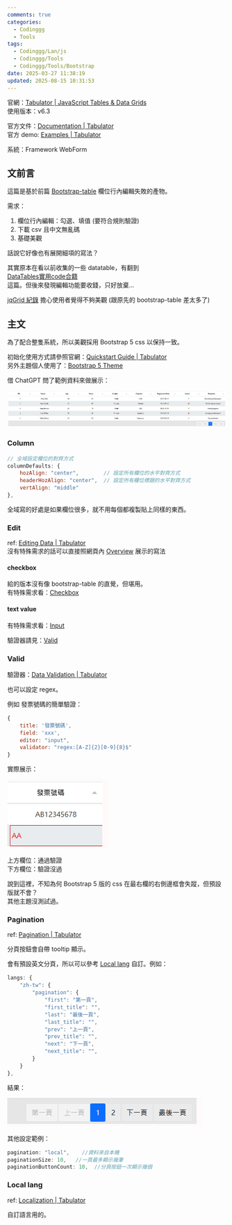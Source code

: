 ```yaml
---
comments: true
categories:
  - Codinggg
  - Tools
tags:
  - Codinggg/Lan/js
  - Codinggg/Tools
  - Codinggg/Tools/Bootstrap
date: 2025-03-27 11:38:19
updated: 2025-08-15 10:31:53
---
```

官網：[Tabulator | JavaScript Tables & Data Grids](https://tabulator.info/)  
使用版本：v6.3

官方文件：[Documentation | Tabulator](https://tabulator.info/docs/6.3)  
官方 demo: [Examples | Tabulator](https://tabulator.info/examples/6.3)

系統：Framework WebForm

<!-- more -->

## 文前言

這篇是基於前篇 [Bootstrap-table](Bootstrap-table.md) 欄位行內編輯失敗的產物。

需求：  
1. 欄位行內編輯：勾選、填值 (要符合規則驗證)
2. 下載 csv 且中文無亂碼
3. 基礎美觀

話說它好像也有展開細項的寫法？

其實原本在看以前收集的一些 datatable，有翻到  
[DataTables實用code合籍](https://yoziming.github.io/post/220825-datatables/#datatables%e5%b0%8f%e6%8a%80%e5%b7%a7)  
這篇。但後來發現編輯功能要收錢，只好放棄...

[jqGrid 紀錄](jqGrid%20紀錄.md) 擔心使用者覺得不夠美觀 (跟原先的 bootstrap-table 差太多了)

## 主文

為了配合整隻系統，所以美觀採用 Bootstrap 5 css 以保持一致。

初始化使用方式請參照官網：[Quickstart Guide | Tabulator](https://tabulator.info/docs/6.3/quickstart)  
另外主題個人使用了：[Bootstrap 5 Theme](https://tabulator.info/docs/6.3/theme#framework-boot5)

借 ChatGPT 問了範例資料來做展示：

![](../../../../assets/images/Tabulator%20+%20Bootstrap%205%20css_EXAMPLE.png)

### Column

```js
// 全域設定欄位的對齊方式
columnDefaults: {
    hozAlign: "center",        // 設定所有欄位的水平對齊方式
    headerHozAlign: "center",  // 設定所有欄位標題的水平對齊方式
    vertAlign: "middle"
},
```

全域寫的好處是如果欄位很多，就不用每個都複製貼上同樣的東西。
### Edit

ref: [Editing Data | Tabulator](https://tabulator.info/docs/6.3/edit)  
沒有特殊需求的話可以直接照網頁內 [Overview](https://tabulator.info/docs/6.3/edit#overview) 展示的寫法 
#### checkbox

給的版本沒有像 bootstrap-table 的直覺，但堪用。  
有特殊需求看：[Checkbox](https://tabulator.info/docs/6.3/edit#editor-checkbox)

#### text value

有特殊需求看：[Input](https://tabulator.info/docs/6.3/edit#editor-input)

驗證器請見：[Valid](#Valid)

### Valid

驗證器：[Data Validation | Tabulator](https://tabulator.info/docs/6.3/validate)  

也可以設定 regex。  

例如 發票號碼的簡單驗證：

```js
{
    title: '發票號碼',
    field: 'xxx',
    editor: "input",
    validator: "regex:[A-Z]{2}[0-9]{8}$"
}
```

實際展示：

![](../../../../assets/images/Tabulator%20+%20Bootstrap%205%20css_valid.png)

上方欄位：通過驗證  
下方欄位：驗證沒過

說到這裡，不知為何 Bootstrap 5 版的 css 在最右欄的右側邊框會失蹤，但預設版就不會？  
其他主題沒測試過。


### Pagination

ref: [Pagination | Tabulator](https://tabulator.info/docs/6.3/page)

分頁按鈕會自帶 tooltip 顯示。  

會有預設英文分頁，所以可以參考 [Local lang](#Local%20lang) 自訂。例如：

```js
langs: {
    "zh-tw": {
        "pagination": {
            "first": "第一頁",
            "first_title": "",
            "last": "最後一頁",
            "last_title": "",
            "prev": "上一頁",
            "prev_title": "",
            "next": "下一頁",
            "next_title": "",
        }
    }
},
```

結果：  

![](../../../../assets/images/Tabulator%20+%20Bootstrap%205%20css_pagina%20lang.png)


其他設定範例：

```js
pagination: "local",    //資料來自本機
paginationSize: 10,   //一頁最多顯示幾筆
paginationButtonCount: 10,  //分頁按鈕一次顯示幾個
```

### Local lang

ref: [Localization | Tabulator](https://tabulator.info/docs/6.3/localize)

自訂語言用的。